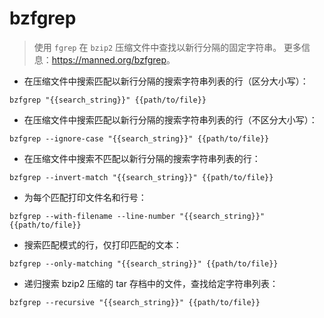 # bzfgrep

> 使用 `fgrep` 在 `bzip2` 压缩文件中查找以新行分隔的固定字符串。
> 更多信息：<https://manned.org/bzfgrep>。

- 在压缩文件中搜索匹配以新行分隔的搜索字符串列表的行（区分大小写）：

`bzfgrep "{{search_string}}" {{path/to/file}}`

- 在压缩文件中搜索匹配以新行分隔的搜索字符串列表的行（不区分大小写）：

`bzfgrep --ignore-case "{{search_string}}" {{path/to/file}}`

- 在压缩文件中搜索不匹配以新行分隔的搜索字符串列表的行：

`bzfgrep --invert-match "{{search_string}}" {{path/to/file}}`

- 为每个匹配打印文件名和行号：

`bzfgrep --with-filename --line-number "{{search_string}}" {{path/to/file}}`

- 搜索匹配模式的行，仅打印匹配的文本：

`bzfgrep --only-matching "{{search_string}}" {{path/to/file}}`

- 递归搜索 bzip2 压缩的 tar 存档中的文件，查找给定字符串列表：

`bzfgrep --recursive "{{search_string}}" {{path/to/file}}`
